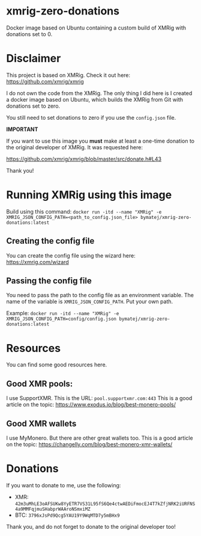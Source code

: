 # xmrig-zero-donations
Docker image based on Ubuntu containing a custom build of XMRig with donations set to 0.


# Disclaimer
This project is based on XMRig.
Check it out here: https://github.com/xmrig/xmrig

I do not own the code from the XMRig.
The only thing I did here is I created a docker image based on Ubuntu,
which builds the XMRig from Git with donations set to zero.

You still need to set donations to zero if you use the `config.json` file.

**IMPORTANT**

If you want to use this image you **must** make at least a one-time donation to
the original developer of XMRig. It was requested here:

https://github.com/xmrig/xmrig/blob/master/src/donate.h#L43

Thank you!


# Running XMRig using this image
Build using this command: `docker run -itd --name "XMRig" -e XMRIG_JSON_CONFIG_PATH=<path_to_config.json_file> bymatej/xmrig-zero-donations:latest`

## Creating the config file
You can create the config file using the wizard here: https://xmrig.com/wizard

## Passing the config file
You need to pass the path to the config file as an environment variable.
The name of the variable is `XMRIG_JSON_CONFIG_PATH`. Put your own path.

Example: `docker run -itd --name "XMRig" -e XMRIG_JSON_CONFIG_PATH=config/config.json bymatej/xmrig-zero-donations:latest`


# Resources
You can find some good resources here.

## Good XMR pools:
I use SupportXMR. This is the URL: `pool.supportxmr.com:443`
This is a good article on the topic: https://www.exodus.io/blog/best-monero-pools/

## Good XMR wallets
I use MyMonero. But there are other great wallets too.
This is a good article on the topic: https://changelly.com/blog/best-monero-xmr-wallets/


# Donations
If you want to donate to me, use the following:
- XMR: `42m3uMhLE3oAFSUKw8YyETR7VS31L95fS6Qe4ctwAEDiFmocEJ4T7kZfjNRK2iURFNS4a9MMFqjmuSHabprWAAroNSmxiMZ`
- BTC: `3796xJsPd9Qcg5YAU19Y9WqMTD7y5mBHx9`

Thank you, and do not forget to donate to the original developer too!
